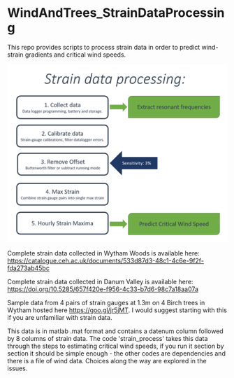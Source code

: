# WindAndTrees_StrainDataProcessing

This repo provides scripts to process strain data in order to predict wind-strain gradients and critical wind speeds. 

![alt text](https://github.com/TobyDJackson/WindAndTrees_StrainDataProcessing/blob/master/images/Strain%20data%20processing.png)

Complete strain data collected in Wytham Woods is available here: https://catalogue.ceh.ac.uk/documents/533d87d3-48c1-4c6e-9f2f-fda273ab45bc

Complete strain data collected in Danum Valley is available here: https://doi.org/10.5285/657f420e-f956-4c33-b7d6-98c7a18aa07a

Sample data from 4 pairs of strain gauges at 1.3m on 4 Birch trees in Wytham hosted here https://goo.gl/jr5jMT. I would suggest starting with this if you are unfamiliar with strain data. 

This data is in matlab .mat format and contains a datenum column followed by 8 columns of strain data. The code 'strain_process' takes this data through the steps to estimating critical wind speeds, if you run it section by section it should be simple enough - the other codes are dependencies and there is a file of wind data. Choices along the way are explored in the issues.
